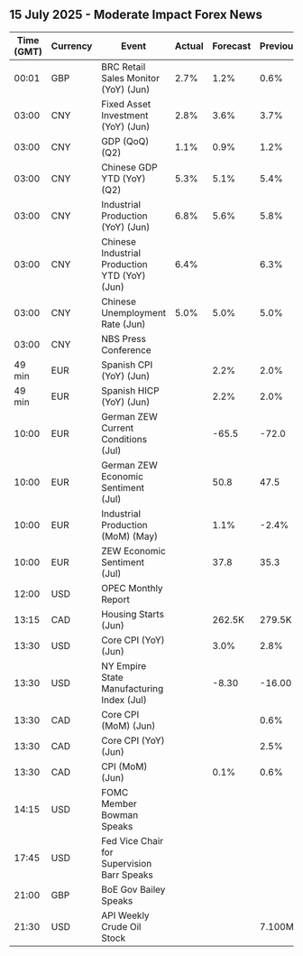 ## 15 July 2025 - Moderate Impact Forex News

| Time (GMT) | Currency | Event | Actual | Forecast | Previous |
|------|----------|-------|--------|----------|----------|
| 00:01 | GBP | BRC Retail Sales Monitor (YoY) (Jun) | 2.7% | 1.2% | 0.6% |
| 03:00 | CNY | Fixed Asset Investment (YoY) (Jun) | 2.8% | 3.6% | 3.7% |
| 03:00 | CNY | GDP (QoQ) (Q2) | 1.1% | 0.9% | 1.2% |
| 03:00 | CNY | Chinese GDP YTD (YoY) (Q2) | 5.3% | 5.1% | 5.4% |
| 03:00 | CNY | Industrial Production (YoY) (Jun) | 6.8% | 5.6% | 5.8% |
| 03:00 | CNY | Chinese Industrial Production YTD (YoY) (Jun) | 6.4% |  | 6.3% |
| 03:00 | CNY | Chinese Unemployment Rate (Jun) | 5.0% | 5.0% | 5.0% |
| 03:00 | CNY | NBS Press Conference |  |  |  |
| 49 min | EUR | Spanish CPI (YoY) (Jun) |  | 2.2% | 2.0% |
| 49 min | EUR | Spanish HICP (YoY) (Jun) |  | 2.2% | 2.0% |
| 10:00 | EUR | German ZEW Current Conditions (Jul) |  | -65.5 | -72.0 |
| 10:00 | EUR | German ZEW Economic Sentiment (Jul) |  | 50.8 | 47.5 |
| 10:00 | EUR | Industrial Production (MoM) (May) |  | 1.1% | -2.4% |
| 10:00 | EUR | ZEW Economic Sentiment (Jul) |  | 37.8 | 35.3 |
| 12:00 | USD | OPEC Monthly Report |  |  |  |
| 13:15 | CAD | Housing Starts (Jun) |  | 262.5K | 279.5K |
| 13:30 | USD | Core CPI (YoY) (Jun) |  | 3.0% | 2.8% |
| 13:30 | USD | NY Empire State Manufacturing Index (Jul) |  | -8.30 | -16.00 |
| 13:30 | CAD | Core CPI (MoM) (Jun) |  |  | 0.6% |
| 13:30 | CAD | Core CPI (YoY) (Jun) |  |  | 2.5% |
| 13:30 | CAD | CPI (MoM) (Jun) |  | 0.1% | 0.6% |
| 14:15 | USD | FOMC Member Bowman Speaks |  |  |  |
| 17:45 | USD | Fed Vice Chair for Supervision Barr Speaks |  |  |  |
| 21:00 | GBP | BoE Gov Bailey Speaks |  |  |  |
| 21:30 | USD | API Weekly Crude Oil Stock |  |  | 7.100M |
